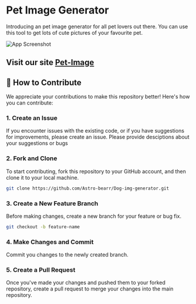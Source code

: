 # Pet Image Generator

Introducing an pet image generator for all pet lovers out there. You can use this tool to get lots of cute pictures of your favourite pet.

![App Screenshot](https://via.placeholder.com/468x300?text=App+Screenshot+Here)

## Visit our site [Pet-Image](https://dog-img-generator.vercel.app)


## 🚀 How to Contribute

We appreciate your contributions to make this repository better! Here's how you can contribute:

### 1. Create an Issue

If you encounter issues with the existing code, or if you have suggestions for improvements, please create an issue. Please provide desciptions about your suggestions or bugs

### 2. Fork and Clone

To start contributing, fork this repository to your GitHub account, and then clone it to your local machine.

```bash
git clone https://github.com/Astro-bearr/Dog-img-generator.git
```

### 3. Create a New Feature Branch
Before making changes, create a new branch for your feature or bug fix.

```bash
git checkout -b feature-name
```

### 4. Make Changes and Commit
Commit you changes to the newly created branch.

### 5. Create a Pull Request
Once you've made your changes and pushed them to your forked repository, create a pull request to merge your changes into the main repository.
